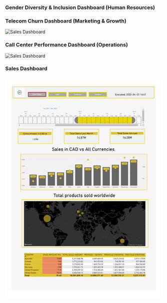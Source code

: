 
### **Gender Diversity & Inclusion Dashboard (Human Resources)**

### **Telecom Churn Dashboard (Marketing & Growth)**
![Sales Dashboard](https://github.com/Ayman947/Power-BI/blob/main/Customer%20Churn%20Dashboard.png)

### **Call Center Performance Dashboard (Operations)**
![Sales Dashboard](https://github.com/Ayman947/Power-BI/blob/main/Call%20Center%20Dashboard.png)

### **Sales Dashboard**
![Sales Dashboard](https://github.com/Ayman947/Power-BI/blob/main/Sales%20DashBoard%20(PNG).png)

